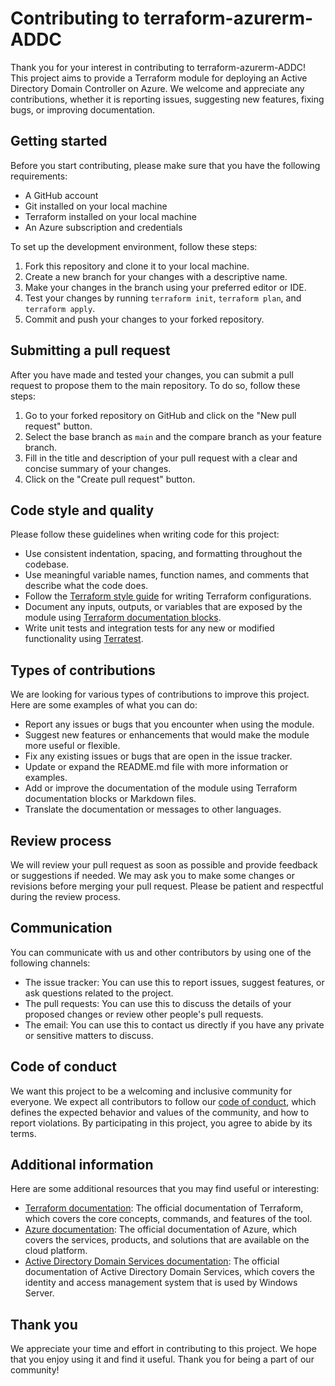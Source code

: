 # Contributing to terraform-azurerm-ADDC

Thank you for your interest in contributing to terraform-azurerm-ADDC! This project aims to provide a Terraform module for deploying an Active Directory Domain Controller on Azure. We welcome and appreciate any contributions, whether it is reporting issues, suggesting new features, fixing bugs, or improving documentation.

## Getting started

Before you start contributing, please make sure that you have the following requirements:

- A GitHub account
- Git installed on your local machine
- Terraform installed on your local machine
- An Azure subscription and credentials

To set up the development environment, follow these steps:

1. Fork this repository and clone it to your local machine.
2. Create a new branch for your changes with a descriptive name.
3. Make your changes in the branch using your preferred editor or IDE.
4. Test your changes by running `terraform init`, `terraform plan`, and `terraform apply`.
5. Commit and push your changes to your forked repository.

## Submitting a pull request

After you have made and tested your changes, you can submit a pull request to propose them to the main repository. To do so, follow these steps:

1. Go to your forked repository on GitHub and click on the "New pull request" button.
2. Select the base branch as `main` and the compare branch as your feature branch.
3. Fill in the title and description of your pull request with a clear and concise summary of your changes.
4. Click on the "Create pull request" button.

## Code style and quality

Please follow these guidelines when writing code for this project:

- Use consistent indentation, spacing, and formatting throughout the codebase.
- Use meaningful variable names, function names, and comments that describe what the code does.
- Follow the [Terraform style guide](https://developer.hashicorp.com/terraform/language/syntax/style) for writing Terraform configurations.
- Document any inputs, outputs, or variables that are exposed by the module using [Terraform documentation blocks](https://docs.github.com/en/pages/getting-started-with-github-pages/creating-a-github-pages-site).
- Write unit tests and integration tests for any new or modified functionality using [Terratest](https://terratest.gruntwork.io/).

## Types of contributions

We are looking for various types of contributions to improve this project. Here are some examples of what you can do:

- Report any issues or bugs that you encounter when using the module.
- Suggest new features or enhancements that would make the module more useful or flexible.
- Fix any existing issues or bugs that are open in the issue tracker.
- Update or expand the README.md file with more information or examples.
- Add or improve the documentation of the module using Terraform documentation blocks or Markdown files.
- Translate the documentation or messages to other languages.

## Review process

We will review your pull request as soon as possible and provide feedback or suggestions if needed. We may ask you to make some changes or revisions before merging your pull request. Please be patient and respectful during the review process.

## Communication

You can communicate with us and other contributors by using one of the following channels:

- The issue tracker: You can use this to report issues, suggest features, or ask questions related to the project.
- The pull requests: You can use this to discuss the details of your proposed changes or review other people's pull requests.
- The email: You can use this to contact us directly if you have any private or sensitive matters to discuss.

## Code of conduct

We want this project to be a welcoming and inclusive community for everyone. We expect all contributors to follow our [code of conduct](https://github.com/soysoliscarlos/terraform-azurerm-ADDC/blob/main/CODE_OF_CONDUCT.md), which defines the expected behavior and values of the community, and how to report violations. By participating in this project, you agree to abide by its terms.

## Additional information

Here are some additional resources that you may find useful or interesting:

- [Terraform documentation](https://developer.hashicorp.com/terraform/docs): The official documentation of Terraform, which covers the core concepts, commands, and features of the tool.
- [Azure documentation](https://learn.microsoft.com/en-us/azure/): The official documentation of Azure, which covers the services, products, and solutions that are available on the cloud platform.
- [Active Directory Domain Services documentation](https://learn.microsoft.com/en-us/windows-server/identity/ad-ds/get-started/virtual-dc/active-directory-domain-services-overview): The official documentation of Active Directory Domain Services, which covers the identity and access management system that is used by Windows Server.

## Thank you

We appreciate your time and effort in contributing to this project. We hope that you enjoy using it and find it useful. Thank you for being a part of our community!
